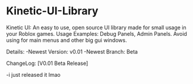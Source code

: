 # Kinetic-UI-Library
Kinetic UI: An easy to use, open source UI library made for small usage in your Roblox games. Usage Examples: Debug Panels, Admin Panels. Avoid using for main menus and other big gui windows.

Details:
-Newest Version: v0.01
-Newest Branch: Beta



ChangeLog:
[V0.01 Beta Release]

-i just released it lmao
